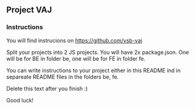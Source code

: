 ## Project VAJ

### Instructions

You will find instrucions on https://github.com/vsb-vaj

Split your projects into 2 JS projects. You will have 2x package.json. One will be for BE in folder be, one will be for FE in folder fe. 

You can write instructions to your project either in this README ind in separeate README files in the folders be, fe. 

Delete this text after you finish :) 

Good luck!

